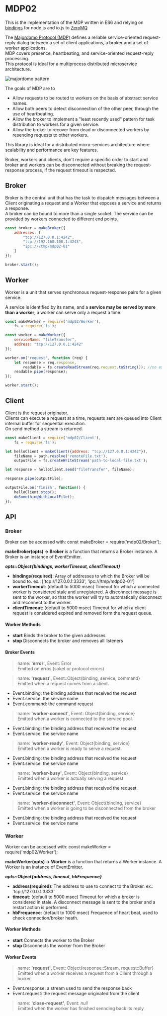 # MDP02

This is the implementation of the MDP written in ES6 and relying on [bindings](https://github.com/JustinTulloss/zeromq.node)
for node.js and io.js to [ZeroMQ](http://zeromq.org/)



The [Majordomo Protocol (MDP)](http://rfc.zeromq.org/spec:18) defines a reliable service-oriented request-reply dialog between a set of client
applications, a broker and a set of worker applications.  
MDP covers presence, heartbeating, and service-oriented request-reply processing.  
This protocol is ideal for a multiprocess distributed microservice architecture.

![majordomo pattern](https://bitbucket.org/repo/Bqyj5y/images/4203151758-mdp.png)

The goals of MDP are to
* Allow requests to be routed to workers on the basis of abstract service names.
* Allow both peers to detect disconnection of the other peer, through the use of heartbeating.
* Allow the broker to implement a "least recently used" pattern for task distribution to workers for a given service.
* Allow the broker to recover from dead or disconnected workers by resending requests to other workers.

This library is ideal for a distributed micro-services architecture where scalability and performance are
key features.

Broker, workers and clients, don't require a specific order to start and broker and workers can be
disconnected without breaking the request-response process, if the request timeout is respected.


## Broker

Broker is the central unit that has the task to dispatch messages between a Client originating a request
and a Worker that exposes a service and returns a response.  
A broker can be bound to more than a single socket. The service can be provided by workers connected
to different end points.

```javascript
const broker = makeBroker({
    addresses: [
        "tcp://127.0.0.1:4242",
        "tcp://192.168.100.1:4243",
        "ipc:///tmp/mdp02-01"
    ]
});

broker.start();
```

## Worker

Worker is a unit that serves synchronous request-response pairs for a given service.

A service is identified by its name, and a **service may be served by more than a worker**, a worker can serve
only a request a time.

```javascript
const makeWorker = require('mdp02/Worker'),
    fs = require('fs');

const worker = makeWorker({
    serviceName: "fileTransfer",
    address: "tcp://127.0.0.1:4242"
});

worker.on('request', function (req) {
    let response = req.response,
        readable = fs.createReadStream(req.request.toString()); //no exception handling
    readable.pipe(response);
});

worker.start();
```

## Client

Client is the request originator.  
Clients can execute a request at a time, requests sent are queued into Client internal buffer for sequential execution.  
On send method a stream is returned.

```javascript
const makeClient = require('mdp02/Client'),
    fs = require('fs');

let helloClient = makeClient({address: "tcp://127.0.0.1:4242"}),
    fileName = path.resolve('remoteFile.txt'),
    outputFile = fs.createWriteStream('path-to-local-file.txt');

let response = helloClient.send("fileTransfer", fileName);

response.pipe(outputFile);

outputFile.on('finish', function() {
    helloClient.stop();
    doSomethingWithLocalFile();
});
```

## API

### Broker

Broker can be accessed with:
const makeBroker = require('mdp02/Broker');

**makeBroker(opts) -> Broker** is a function that returns a Broker instance.
A Broker is an instance of EventEmitter.

**_opts::Object{bindings, workerTimeout, clientTimeout}_**
* **bindings(required)**: Array of addresses to which the  Broker will be bound to.
    ex.: ['tcp://127.0.0.1:3333', 'ipc:///tmp/mdp02-01']
* **workerTimeout**: (default to 5000 msec) Timeout for which a connected worker
  is considered stale and unregistered. A disconnect message is sent to the worker,
  so that the worker will try to automatically disconnect and reconnect to the worker.
* **clientTimeout**: (default to 5000 msec) Timeout for which a client request is considered expired and removed form the request queue.

#### Worker Methods

 * **start** Binds the broker to the given addresses
 * **stop** Disconnects the broker and removes all listeners

#### Broker Events

> name: **'error'**, Event: Error<br>
Emitted on erros (soket or protocol errors)

> name: **'request'**, Event::Object{binding, service, command}<br>
Emitted when a request comes from a client.
* Event.binding: the binding address that received the request
* Event.service: the service name
* Event.command: the command request

> name: **'worker-connect'**, Event: Object{binding, service}<br>
Emitted when a worker is connected to the service pool.
* Event.binding: the binding address that received the request
* Event.service: the service name


> name: **'worker-ready'**, Event: Object{binding, service}<br>
Emitted when a worker is ready to serve a request.
* Event.binding: the binding address that received the request
* Event.service: the service name

> name: **'worker-busy'**, Event: Object{binding, service}<br>
Emitted when a worker is actually serving a request
* Event.binding: the binding address that received the request
* Event.service: the service name

> name: **'worker-disconnect'**, Event: Object{binding, service}<br>
Emitted when a worker is going to be disconnected from the broker
* Event.binding: the binding address that received the request
* Event.service: the service name


### Worker

Worker can be accessed with:
const makeWorker = require('mdp02/Worker');

**makeWorker(opts) -> Worker** is a function that returns a Worker instance.
A Worker is an instance of EventEmitter.

**_opts::Object{address, timeout, hbFrequence}_**
* **address(required)**: The address to use to connect to the Broker.
    ex.: 'tcp://127.0.0.1:3333'
* **timeout**: (default to 5000 msec) Timeout for which a broker
  is considered in stale. A disconnect message is sent to the broker and a restart
  action is performed.
* **hbFrequence**: (default to 1000 msec) Frequence of heart beat, used to check connection/broker
heath.

#### Worker Methods

* **start** Connects the worker to the Broker
* **stop** Disconnects the worker from the Broker

#### Worker Events

> name: **'request'**, Event: Object{response::Stream, request::Buffer}<br>
Emitted when a worker receives a request from a Client through a broker
* Event.response: a stream used to send the response back
* Event.request: the request message originated from the client

> name: **'close-request'**, Event: _null_<br>
Emitted when the worker has finished sennding back its reply
